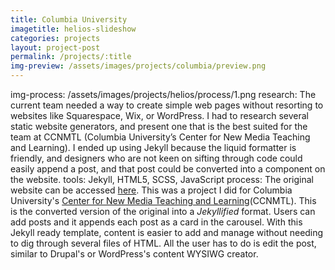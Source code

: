 ```yaml
---
title: Columbia University
imagetitle: helios-slideshow
categories: projects
layout: project-post
permalink: /projects/:title
img-preview: /assets/images/projects/columbia/preview.png
---
```


img-process: /assets/images/projects/helios/process/1.png
research: The current team needed a way to create simple web pages without resorting to websites like Squarespace, Wix, or WordPress. I had to research several static website generators, and present one that is the best suited for the team at CCNMTL (Columbia University’s Center for New Media Teaching and Learning). I ended up using Jekyll because the liquid formatter is friendly, and designers who are not keen on sifting through code could easily append a post, and that post could be converted into a component on the website. 
tools: Jekyll, HTML5, SCSS, JavaScript
process: The original website can be accessed <a href="http://html5up.net/helios">here</a>. This was a project I did for Columbia University's <a href="http://welcome.ccnmtl.columbia.edu/">Center for New Media Teaching and Learning</a>(CCNMTL). This is the converted version of the original into a <em>Jekyllified</em> format. Users can add posts and it appends each post as a card in the carousel. With this Jekyll ready template, content is easier to add and manage without needing to dig through several files of HTML. All the user has to do is edit the post, similar to Drupal's or WordPress's content WYSIWG creator.